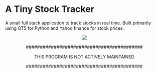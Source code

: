 # A Tiny Stock Tracker

A small full stack application to track stocks in real time. Built primarily using QT5 for Python and Yahoo finance for stock prices.



<p align="center">
  <img src="https://user-images.githubusercontent.com/83780720/170150930-fc86ad2f-e48c-40a7-bbe7-e03ae525dd73.png">
</p>



<p align="center">
    ##########################################
</p>

<p align="center">
    THIS PROGRAM IS NOT ACTIVELY MAINTAINED
</p>
<p align="center">
    ##########################################
</p>
